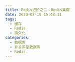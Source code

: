 ```yaml
---
title: Redis进阶之二：Redis集群
date: 2020-08-19 15:48:11
tags:
  - 缓存
  - Redis
  - 持久化
categories:
  - 数据库
  - 非关系型数据库
  - Redis
---
```


# 